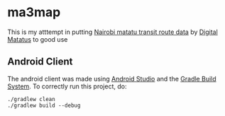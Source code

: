 # ma3map

This is my atttempt in putting [Nairobi matatu transit route data](http://www.gtfs-data-exchange.com/agency/university-of-nairobi-c4dlab/) by [Digital Matatus](http://www.digitalmatatus.com/) to good use


## Android Client

The android client was made using [Android Studio](https://developer.android.com/sdk/installing/studio.html) and the [Gradle Build System](http://www.gradle.org/).
To correctly run this project, do:

    ./gradlew clean
    ./gradlew build --debug
